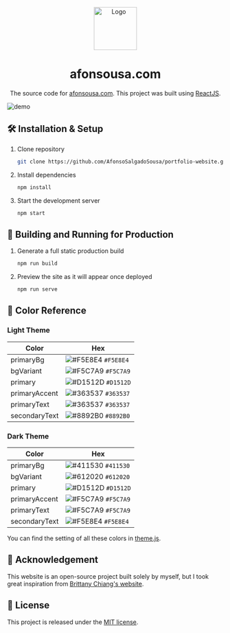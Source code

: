 <div align="center">
  <img alt="Logo" src="https://raw.githubusercontent.com/AfonsoSalgadoSousa/portfolio-website/main/public/portfolio_logo.png" width="100" />
</div>
<h1 align="center">
  afonsousa.com
</h1>
<p align="center">
  The source code for <a href="https://afonsousa.com" target="_blank">afonsousa.com</a>. This project was built using <a href="https://reactjs.org/" target="_blank">ReactJS</a>.
</p>

![demo](https://raw.githubusercontent.com/AfonsoSalgadoSousa/portfolio-website/main/public/demo.png)

## 🛠 Installation & Setup

1. Clone repository

   ```sh
   git clone https://github.com/AfonsoSalgadoSousa/portfolio-website.git
   ```

2. Install dependencies

   ```sh
   npm install
   ```

3. Start the development server

   ```sh
   npm start
   ```

## 🚀 Building and Running for Production

1. Generate a full static production build

   ```sh
   npm run build
   ```

1. Preview the site as it will appear once deployed

   ```sh
   npm run serve
   ```

## 🎨 Color Reference

### Light Theme

| Color         | Hex                                                                |
| ------------- | ------------------------------------------------------------------ |
| primaryBg     | ![#F5E8E4](https://via.placeholder.com/10/F5E8E4/F5E8E4) `#F5E8E4` |
| bgVariant     | ![#F5C7A9](https://via.placeholder.com/10/F5C7A9/F5C7A9) `#F5C7A9` |
| primary       | ![#D1512D](https://via.placeholder.com/10/D1512D/D1512D) `#D1512D` |
| primaryAccent | ![#363537](https://via.placeholder.com/10/363537/363537) `#363537` |
| primaryText   | ![#363537](https://via.placeholder.com/10/363537/363537) `#363537` |
| secondaryText | ![#8892B0](https://via.placeholder.com/10/8892B0/8892B0) `#8892B0` |

### Dark Theme

| Color         | Hex                                                                |
| ------------- | ------------------------------------------------------------------ |
| primaryBg     | ![#411530](https://via.placeholder.com/10/411530/411530) `#411530` |
| bgVariant     | ![#612020](https://via.placeholder.com/10/612020/612020) `#612020` |
| primary       | ![#D1512D](https://via.placeholder.com/10/D1512D/D1512D) `#D1512D` |
| primaryAccent | ![#F5C7A9](https://via.placeholder.com/10/F5C7A9/F5C7A9) `#F5C7A9` |
| primaryText   | ![#F5C7A9](https://via.placeholder.com/10/363537/363537) `#F5C7A9` |
| secondaryText | ![#F5E8E4](https://via.placeholder.com/10/F5E8E4/F5E8E4) `#F5E8E4` |

You can find the setting of all these colors in [theme.js](https://github.com/AfonsoSalgadoSousa/portfolio-website/blob/main/src/theme.js).

## 🥰 Acknowledgement

This website is an open-source project built solely by myself, but I took great inspiration from [Brittany Chiang's website](https://brittanychiang.com/.).

## 📘 License

This project is released under the [MIT license](LICENSE).
